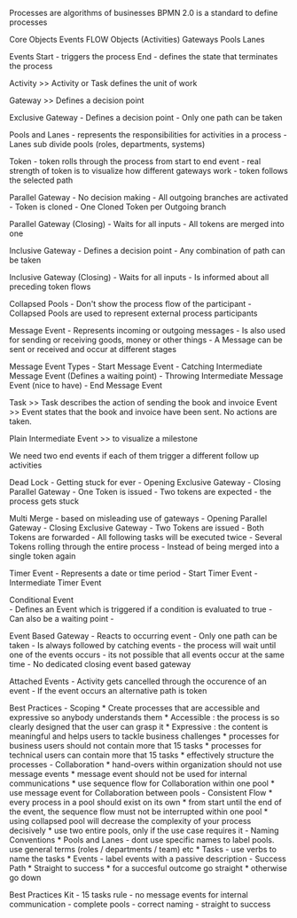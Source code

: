 
Processes are algorithms of businesses
BPMN 2.0 is a standard to define processes

Core Objects
	Events
	FLOW Objects (Activities)
	Gateways
	Pools
	Lanes

Events
	Start 	-	triggers the process
	End		-	defines the state that terminates the process
	
Activity >> Activity or Task defines the unit of work

Gateway >> Defines a decision point

Exclusive Gateway
	-	Defines a decision point
	-	Only one path can be taken
	
Pools and Lanes 
	-	represents the responsibilities for activities in a process
	-	Lanes sub divide pools (roles, departments, systems)

Token
	-	token rolls through the process from start to end event
	-	real strength of token is to visualize how different gateways work
	-	token follows the selected path

Parallel Gateway
	-	No decision making
	-	All outgoing branches are activated
	-	Token is cloned
	-	One Cloned Token per Outgoing branch

Parallel Gateway (Closing)
	-	Waits for all inputs
	-	All tokens are merged into one
	
Inclusive Gateway
	-	Defines a decision point
	-	Any combination of path can be taken
	
Inclusive Gateway (Closing)
	-	Waits for all inputs
	-	Is informed about all preceding token flows

Collapsed Pools
	-	Don't show the process flow of the participant
	-	Collapsed Pools are used to represent external process participants
	
Message Event
	-	Represents incoming or outgoing messages 
	-	Is also used for sending or receiving goods, money or other things
	-	A Message can be sent or received and occur at different stages

Message Event Types
	-	Start Message Event
	-	Catching Intermediate Message Event (Defines a waiting point)
	-	Throwing Intermediate Message Event (nice to have)
	-	End Message Event

Task	>>	Task describes the action of sending the book and invoice
Event	>>	Event states that the book and invoice have been sent. No actions are taken.

Plain Intermediate Event	>> to visualize a milestone

We need two end events if each of them trigger a different follow up activities

Dead Lock
	-	Getting stuck for ever
	-	Opening Exclusive Gateway
	-	Closing Parallel Gateway
	-	One Token is issued
	-	Two tokens are expected
	-	the process gets stuck
	
Multi Merge
	-	based on misleading use of gateways
	-	Opening Parallel Gateway
	-	Closing Exclusive Gateway
	-	Two Tokens are issued
	-	Both Tokens are forwarded
	-	All following tasks will be executed twice
	-	Several Tokens rolling through the entire process
	-	Instead of being merged into a single token again

Timer Event
	-	Represents a date or time period
	-	Start Timer Event
	-	Intermediate Timer Event

Conditional Event		
	-	Defines an Event which is triggered if a condition is evaluated to true
	-	Can also be a waiting point
	-

Event Based Gateway
	-	Reacts to occurring event
	-	Only one path can be taken
	-	Is always followed by catching events
	-	the process will wait until one of the events occurs
	-	its not possible that all events occur at the same time
	-	No dedicated closing event based gateway

Attached Events
	-	Activity gets cancelled through the occurence of an event
	-	If the event occurs an alternative path is token

Best Practices
	-	Scoping
		*	Create processes that are accessible and expressive so anybody understands them
		*	Accessible : the process is so clearly designed that the user can grasp it
		*	Expressive : the content is meaningful and helps users to tackle business challenges
		*	processes for business users should not contain more that 15 tasks
		*	processes for technical users can contain more that 15 tasks
		*	effectively structure the processes
	-	Collaboration
		*	hand-overs within organization should not use message events
		*	message event should not be used for internal communications
		*	use sequence flow for Collaboration within one pool
		*	use message event for Collaboration between pools
	-	Consistent Flow
		*	every process in a pool should exist on its own
		*	from start until the end of the event, the sequence flow must not be interrupted within one pool
		*	using collapsed pool will decrease the complexity of your process decisively
		*	use two entire pools, only if the use case requires it
	-	Naming Conventions
		*	Pools and Lanes	-	dont use specific names to label pools. use general terms (roles /  departments / team) etc
		*	Tasks	-	use verbs to name the tasks
		*	Events	-	label events with a passive description
	-	Success Path
		*	Straight to success
		*	for a succesful outcome go straight
		*	otherwise go down

Best Practices Kit
	-	15 tasks rule
	-	no message events for internal communication
	-	complete pools
	-	correct naming
	-	straight to success
